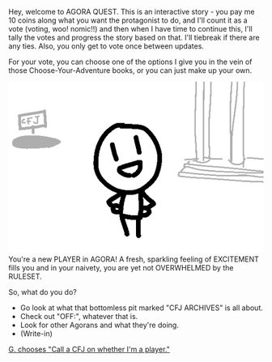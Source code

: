 Hey, welcome to AGORA QUEST. This is an interactive story - you pay me 10
coins along what you want the protagonist to do, and I'll count it as a
vote (voting, woo! nomic!!) and then when I have time to continue this,
I'll tally the votes and progress the story based on that. I'll tiebreak if
there are any ties. Also, you only get to vote once between updates.

For your vote, you can choose one of the options I give you in the vein of
those Choose-Your-Adventure books, or you can just make up your own.

![The player standing outside in Agora, with a hole and a building behind them.](./images/update0.png)
You're a new PLAYER in AGORA! A fresh, sparkling feeling of EXCITEMENT
fills you and in your naivety, you are yet not OVERWHELMED by the RULESET.

So, what do you do?

- Go look at what that bottomless pit marked "CFJ ARCHIVES" is all about.
- Check out "OFF:", whatever that is.
- Look for other Agorans and what they're doing.
- (Write-in)

[G. chooses "Call a CFJ on whether I'm a player."](updates/update1.md)
